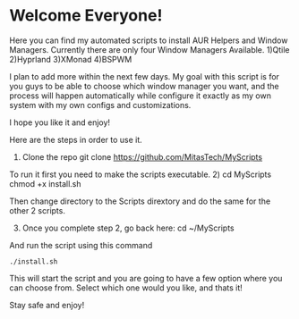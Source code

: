 # Welcome Everyone!
Here you can find my automated scripts to install AUR Helpers and Window Managers.
Currently there are only four Window Managers Available. 
1)Qtile
2)Hyprland
3)XMonad
4)BSPWM

I plan to add more within the next few days.
My goal with this script is for you guys to be able to choose which window manager you want,
and the process will happen automatically while configure it exactly as my own system with my own configs
and customizations.

I hope you like it and enjoy!

Here are the steps in order to use it.

1) Clone the repo
    git clone https://github.com/MitasTech/MyScripts


To run it first you need to make the scripts executable.
2) cd MyScripts
   chmod +x install.sh

Then change directory to the Scripts dirextory and do the same for the other 2 scripts.

3) Once you complete step 2, go back here:
    cd ~/MyScripts

And run the script using this command

    ./install.sh

This will start the script and you are going to have a few option where you can choose from.
Select which one would you like, and thats it!

Stay safe and enjoy!